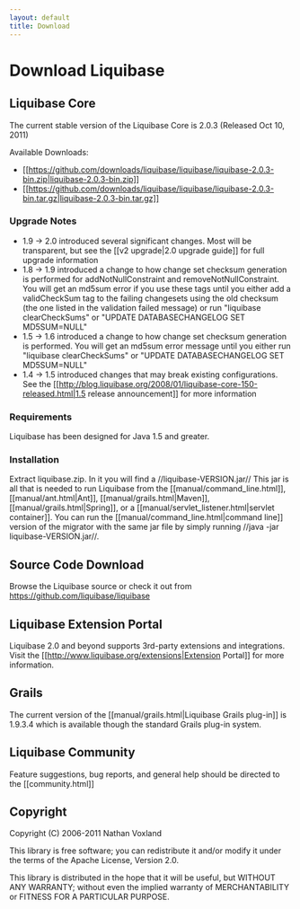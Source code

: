 ```yaml
---
layout: default
title: Download
---
```


# Download Liquibase #






## Liquibase Core ##

The current stable version of the Liquibase Core is 2.0.3 (Released Oct 10, 2011)

Available Downloads:
  * [[https://github.com/downloads/liquibase/liquibase/liquibase-2.0.3-bin.zip|liquibase-2.0.3-bin.zip]]
  * [[https://github.com/downloads/liquibase/liquibase/liquibase-2.0.3-bin.tar.gz|liquibase-2.0.3-bin.tar.gz]]


### Upgrade Notes ###
  * 1.9 -> 2.0 introduced several significant changes.  Most will be transparent, but see the [[v2 upgrade|2.0 upgrade guide]] for full upgrade information
  * 1.8 -> 1.9 introduced a change to how change set checksum generation is performed for addNotNullConstraint and removeNotNullConstraint. You will get an md5sum error if you use these tags until you either add a validCheckSum tag to the failing changesets using the old checksum (the one listed in the validation failed message) or run "liquibase clearCheckSums" or "UPDATE DATABASECHANGELOG SET MD5SUM=NULL"
  * 1.5 -> 1.6 introduced a change to how change set checksum generation is performed.  You will get an md5sum error message until you either run "liquibase clearCheckSums" or "UPDATE DATABASECHANGELOG SET MD5SUM=NULL"
  * 1.4 -> 1.5 introduced changes that may break existing configurations.  See the [[http://blog.liquibase.org/2008/01/liquibase-core-150-released.html|1.5 release announcement]] for more information


### Requirements ###

Liquibase has been designed for Java 1.5 and greater. 



### Installation ###

Extract liquibase.zip. In it you will find a //liquibase-VERSION.jar// This jar is all that is needed to run Liquibase from the [[manual/command_line.html]], [[manual/ant.html|Ant]], [[manual/grails.html|Maven]], [[manual/grails.html|Spring]], or a [[manual/servlet_listener.html|servlet container]]. You can run the [[manual/command_line.html|command line]] version of the migrator with the same jar file by simply running //java -jar liquibase-VERSION.jar//.

## Source Code Download ##

Browse  the Liquibase source or check it out from https://github.com/liquibase/liquibase

## Liquibase Extension Portal ##

Liquibase 2.0 and beyond supports 3rd-party extensions and integrations.  Visit the [[http://www.liquibase.org/extensions|Extension Portal]] for more information.

## Grails ##

The current version of the [[manual/grails.html|Liquibase Grails plug-in]] is 1.9.3.4 which is available though the standard Grails plug-in system.


## Liquibase Community ##

Feature suggestions, bug reports, and general help should be directed to the [[community.html]]

## Copyright ##
Copyright (C) 2006-2011 Nathan Voxland

This library is free software; you can redistribute it and/or modify it under the terms of the Apache License, Version 2.0.

This library is distributed in the hope that it will be useful, but WITHOUT ANY WARRANTY; without even the implied warranty of MERCHANTABILITY or FITNESS FOR A PARTICULAR PURPOSE.